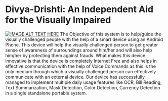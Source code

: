 # Divya-Drishti: An Independent Aid for the Visually Impaired
[![IMAGE ALT TEXT HERE](http://img.youtube.com/vi/YOUTUBE_VIDEO_ID_HERE/0.jpg)](https://www.youtube.com/watch?v=lRjCKhczHtY)
The Objective of this system is to help/guide the
visually challenged people with the help of a smart device using
an Android Phone. This device will help the visually challenged
person to get greater sense of awareness of surroundings
around him/her and will also help him/her by protecting them
against frauds. What makes this device innovative is that the
device is completely Internet Free and also helps in effective
communication with the help of Voice Commands as this is the
only medium through which a visually challenged person can
effectively communicate with an external device. Our device
has successfully managed to implement multiple daily usage
features like OCR, Bill Reading, Text Summarization, Mask
Detection, Color Detection, Currency Detection in a single
standalone portable system.
